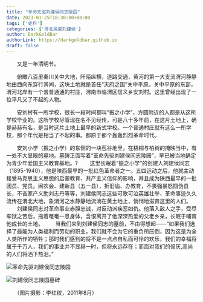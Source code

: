 ```yaml
---
title: "革命先驱刘建侯同志陵园"
date: 2023-01-25T18:30:00+08:00
tags: ['史料']
categories: ['渭北英豪刘建侯']
author: DarkGoldBar
authorLink: https://darkgoldbar.github.io
draft: false
---
```



　　又是一年清明节。

　　俯瞰八百里秦川关中大地，阡陌纵横，道路交通，黄河的第一大支流渭河静静地由西向东穿行其间，这块土地就是首任“天府之国”关中平原。关中平原的东部，渭河北岸有一个普普通通的村庄，渭南市临渭区信义乡安刘村。这里曾经出现了一位平凡又了不起的人物。

　　安刘村有一所学校，很长一段时间都叫“振之小学”，方圆附近的人都是从这所学校毕业的。这所学校尽管现在名不见经传，可是八十多年前，在这片土地上，确是赫赫有名，是当时这片土地上最早的新式学校。一个普通村庄就有这么一所学校，那个年代是相当了不起的事。都原于那个轰轰烈烈革命时代。
　　

　　安刘小学（振之小学）的东侧的一块苞谷地里，在梧桐与柏树的掩映当中，有一处不大显眼的墓地。墓碑正面写着“革命先驱刘建侯同志陵园”，早已被当地确定为青少年爱国主义教育基地。?
　　这里长眠着“振之小学”的创建人刘建侯同志（1895-1940），他是陕西最早的一批红色革命者之一。五四运动之后，他就主动接受马克思主义思想的启蒙教育、共产主义信仰的影响，并且成为陕西最早的一批团员、党员。闹农会、建新县（五一县），折旧庙、办教育，不畏强暴怒掴伪县长，不吝家产义助刘志丹等等，刘建侯同志这些可歌可泣英雄壮举、革命事迹久久流传在渭北大地，象渭河之水静静地流淌在黄土地上，悄悄地滋育这里的人们。
　　刘建侯同志对革命事业赤胆忠诚，对反动派疾恶如仇。他落入敌人之手，受尽牢狱之苦后，拖着奄奄一息身体，含恨离开了他深深热爱的父老乡亲，长眠于哺育他成长的土地。
　　当我们来到刘建侯同志的墓前，不由得想起——“如果我们选择了最能为人类福利而劳动的职业，我们就不会为它的重负所压倒，因为这是为全人类所作的牺牲；那时我们感到的将不是一点点自私而可怜的欢乐，我们的幸福将属于千万人，我们的事业并不显赫一时，但将永远存在；而面对我们的骨灰,高尚的人们将洒下热泪。”

![革命先驱刘建侯同志陵园](/images/刘建侯同志陵园image001.jpg "革命先驱刘建侯同志陵园")

![刘建侯同志陵园墓碑](/images/刘建侯同志陵园image003.jpg "刘建侯同志陵园墓碑")
       
　　（图片摄影：李红权，2011年8月）
